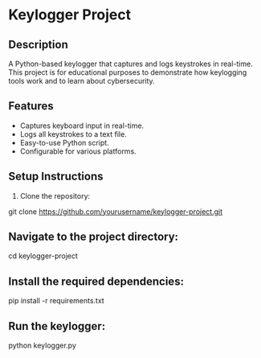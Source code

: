# Keylogger Project

## Description
A Python-based keylogger that captures and logs keystrokes in real-time. This project is for educational purposes to demonstrate how keylogging tools work and to learn about cybersecurity.

## Features
- Captures keyboard input in real-time.
- Logs all keystrokes to a text file.
- Easy-to-use Python script.
- Configurable for various platforms.

## Setup Instructions
1. Clone the repository:
  
git clone https://github.com/yourusername/keylogger-project.git

## Navigate to the project directory:

cd keylogger-project

## Install the required dependencies:

pip install -r requirements.txt
## Run the keylogger:

python keylogger.py
